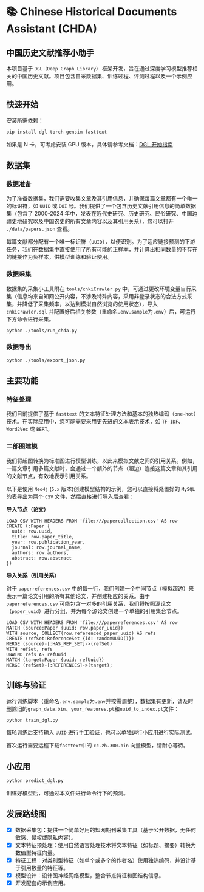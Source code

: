 # 📚 Chinese Historical Documents Assistant (CHDA)

## 中国历史文献推荐小助手

本项目基于 `DGL（Deep Graph Library）` 框架开发，旨在通过深度学习模型推荐相关的中国历史文献。项目包含自采数据集、训练过程、评测过程以及一个示例应用。

## 快速开始

安装所需依赖：

```sh
pip install dgl torch gensim fasttext
```

如果是 N 卡，可考虑安装 GPU 版本，具体请参考文档：[DGL 开始指南](https://www.dgl.ai/pages/start.html)

## 数据集

### 数据准备

为了准备数据集，我们需要收集文章及其引用信息，并确保每篇文章都有一个唯一的标识符，如 `UUID` 或 `DOI` 号。我们提供了一个包含历史文献引用信息的简单数据集（包含了 2000-2024 年中，发表在近代史研究、历史研究、民俗研究、中国边疆史地研究以及中国农史的所有文章内容以及其引用关系），您可以打开 `./data/papers.json` 查看。

每篇文献都分配有一个唯一标识符（`UUID`），以便识别。为了适应链接预测的下游任务，我们在数据集中直接使用了所有可能的正样本，并计算出相同数量的不存在的链接作为负样本，供模型训练和验证使用。

### 数据采集

数据集的采集小工具附在 `tools/cnkiCrawler.py` 中，可通过更改环境变量自行采集（信息均来自知网公开内容，不涉及特殊内容，采用非登录状态的合法方式采集，并降低了采集频率，以达到模拟自然浏览的使用状态），导入 `cnkiCrawler.sql` 并配置好后相关参数（重命名`.env.sample`为`.env`）后，可运行下方命令进行采集。

```sh
python ./tools/run_chda.py
```

### 数据导出

```sh
python ./tools/export_json.py
```

## 主要功能

### 特征处理

我们目前提供了基于 `fasttext` 的文本特征处理方法和基本的独热编码（`one-hot`）技术。在实际应用中，您可能需要采用更先进的文本表示技术，如 `TF-IDF`、`Word2Vec` 或 `BERT`。

### 二部图建模

我们将超图转换为标准图进行模型训练，以此来模拟文献之间的引用关系。例如，一篇文章引用多篇文献时，会通过一个额外的节点（超边）连接这篇文章和其引用的文献节点，有效地表示引用关系。

以下是使用 `Neo4j` (`5.x` 版本)创建模型结构的示例，您可以直接将处置好的 `MySQL` 的表导出为两个 `CSV` 文件，然后直接进行导入后查看：

**导入节点（论文）**

```cypher
LOAD CSV WITH HEADERS FROM 'file:///papercollection.csv' AS row
CREATE (:Paper {
  uuid: row.uuid,
  title: row.paper_title,
  year: row.publication_year,
  journal: row.journal_name,
  authors: row.authors,
  abstract: row.abstract
})
```

**导入关系（引用关系）**

对于 `paperreferences.csv` 中的每一行，我们创建一个中间节点（模拟超边）来表示一篇论文引用的所有其他论文，并创建相应的关系。由于 `paperreferences.csv` 可能包含一对多的引用关系，我们将按照源论文（`paper_uuid`）进行分组，并为每个源论文创建一个单独的引用集合节点。

```cypher
LOAD CSV WITH HEADERS FROM 'file:///paperreferences.csv' AS row
MATCH (source:Paper {uuid: row.paper_uuid})
WITH source, COLLECT(row.referenced_paper_uuid) AS refs
CREATE (refSet:ReferenceSet {id: randomUUID()})
MERGE (source)-[:HAS_REF_SET]->(refSet)
WITH refSet, refs
UNWIND refs AS refUuid
MATCH (target:Paper {uuid: refUuid})
MERGE (refSet)-[:REFERENCES]->(target);
```

## 训练与验证

运行训练脚本（重命名`.env.sample`为`.env`并按需调整），数据集有更新，请及时删除旧的`graph_data.bin`、`your_features.pt`和`uuid_to_index.pt`文件：

```sh
python train_dgl.py
```

每轮训练后支持输入 `UUID` 进行手工验证，也可以单独运行小应用进行实际测试。

首次运行需要远程下载`fasttext`中的 `cc.zh.300.bin` 向量模型，请耐心等待。

## 小应用

```sh
python predict_dgl.py
```

训练好模型后，可通过本文件进行命令行下的预测。

## 发展路线图

- [x] 数据采集包：提供一个简单好用的知网期刊采集工具（基于公开数据，无任何敏感、侵权或隐私内容）。
- [x] 文本特征预处理：使用自然语言处理技术将文本特征（如标题、摘要）转换为数值型特征向量。
- [x] 特征工程：对类别型特征（如单个或多个的作者名）使用独热编码，并设计基于引用数量的特征等。
- [x] 模型设计：设计图神经网络模型，整合节点特征和图结构信息。
- [x] 开发配套的示例应用。

